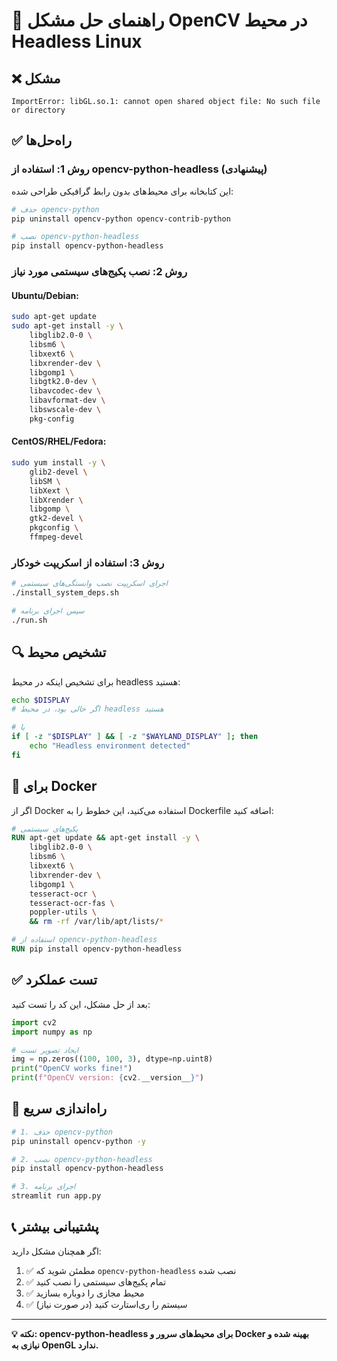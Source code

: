 # 🔧 راهنمای حل مشکل OpenCV در محیط Headless Linux

## ❌ مشکل
```
ImportError: libGL.so.1: cannot open shared object file: No such file or directory
```

## ✅ راه‌حل‌ها

### روش 1: استفاده از opencv-python-headless (پیشنهادی)

این کتابخانه برای محیط‌های بدون رابط گرافیکی طراحی شده:

```bash
# حذف opencv-python
pip uninstall opencv-python opencv-contrib-python

# نصب opencv-python-headless
pip install opencv-python-headless
```

### روش 2: نصب پکیج‌های سیستمی مورد نیاز

#### Ubuntu/Debian:
```bash
sudo apt-get update
sudo apt-get install -y \
    libglib2.0-0 \
    libsm6 \
    libxext6 \
    libxrender-dev \
    libgomp1 \
    libgtk2.0-dev \
    libavcodec-dev \
    libavformat-dev \
    libswscale-dev \
    pkg-config
```

#### CentOS/RHEL/Fedora:
```bash
sudo yum install -y \
    glib2-devel \
    libSM \
    libXext \
    libXrender \
    libgomp \
    gtk2-devel \
    pkgconfig \
    ffmpeg-devel
```

### روش 3: استفاده از اسکریپت خودکار

```bash
# اجرای اسکریپت نصب وابستگی‌های سیستمی
./install_system_deps.sh

# سپس اجرای برنامه
./run.sh
```

## 🔍 تشخیص محیط

برای تشخیص اینکه در محیط headless هستید:

```bash
echo $DISPLAY
# اگر خالی بود، در محیط headless هستید

# یا
if [ -z "$DISPLAY" ] && [ -z "$WAYLAND_DISPLAY" ]; then
    echo "Headless environment detected"
fi
```

## 🐳 برای Docker

اگر از Docker استفاده می‌کنید، این خطوط را به Dockerfile اضافه کنید:

```dockerfile
# پکیج‌های سیستمی
RUN apt-get update && apt-get install -y \
    libglib2.0-0 \
    libsm6 \
    libxext6 \
    libxrender-dev \
    libgomp1 \
    tesseract-ocr \
    tesseract-ocr-fas \
    poppler-utils \
    && rm -rf /var/lib/apt/lists/*

# استفاده از opencv-python-headless
RUN pip install opencv-python-headless
```

## ✅ تست عملکرد

بعد از حل مشکل، این کد را تست کنید:

```python
import cv2
import numpy as np

# ایجاد تصویر تست
img = np.zeros((100, 100, 3), dtype=np.uint8)
print("OpenCV works fine!")
print(f"OpenCV version: {cv2.__version__}")
```

## 🚀 راه‌اندازی سریع

```bash
# 1. حذف opencv-python
pip uninstall opencv-python -y

# 2. نصب opencv-python-headless
pip install opencv-python-headless

# 3. اجرای برنامه
streamlit run app.py
```

## 📞 پشتیبانی بیشتر

اگر همچنان مشکل دارید:

1. ✅ مطمئن شوید که `opencv-python-headless` نصب شده
2. ✅ تمام پکیج‌های سیستمی را نصب کنید
3. ✅ محیط مجازی را دوباره بسازید
4. ✅ سیستم را ری‌استارت کنید (در صورت نیاز)

---
**💡 نکته: opencv-python-headless برای محیط‌های سرور و Docker بهینه شده و نیازی به OpenGL ندارد.**
